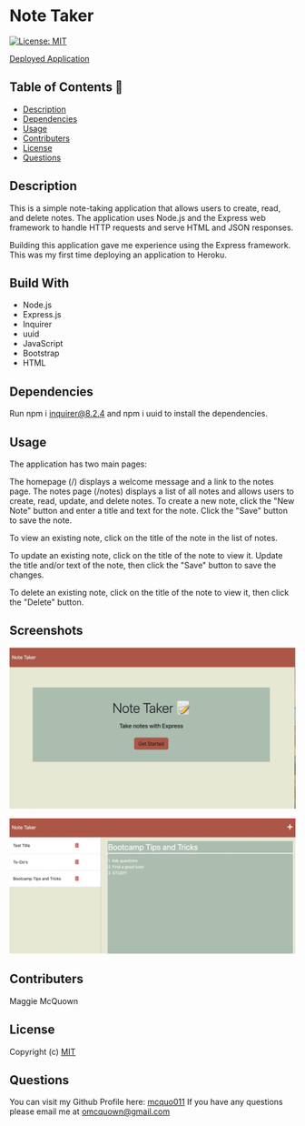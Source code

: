 # Note Taker
  [![License: MIT](https://img.shields.io/badge/License-MIT-yellow.svg)](https://opensource.org/licenses/MIT)

  [Deployed Application](https://note-taker-mm.herokuapp.com/)

 ## Table of Contents 📑

  * [Description](#description)
  * [Dependencies](#dependencies)
  * [Usage](#usage)
  * [Contributers](#contributers)
  * [License](#license)
  * [Questions](#questions)

  ## Description 
 
 This is a simple note-taking application that allows users to create, read, and delete notes. The application uses Node.js and the Express web framework to handle HTTP requests and serve HTML and JSON responses. 

 Building this application gave me experience using the Express framework. This was my first time deploying an application to Heroku. 

 ## Build With

 * Node.js 
 * Express.js 
 * Inquirer 
 * uuid
 * JavaScript
 * Bootstrap
 * HTML

  ## Dependencies  

  Run npm i inquirer@8.2.4 and npm i uuid to install the dependencies.

  ## Usage 

The application has two main pages:

The homepage (/) displays a welcome message and a link to the notes page.
The notes page (/notes) displays a list of all notes and allows users to create, read, update, and delete notes.
To create a new note, click the "New Note" button and enter a title and text for the note. Click the "Save" button to save the note.

To view an existing note, click on the title of the note in the list of notes.

To update an existing note, click on the title of the note to view it. Update the title and/or text of the note, then click the "Save" button to save the changes.

To delete an existing note, click on the title of the note to view it, then click the "Delete" button. 

  ## Screenshots  

  ![Alt text](./Develop/images/Screen%20Shot%202023-02-28%20at%201.19.57%20PM.png?raw=true "screenshot of welcome page")

  ![Alt text](./Develop/images/Screen%20Shot%202023-02-28%20at%201.21.20%20PM.png?raw=true "screenshot of notes")

  ## Contributers 

  Maggie McQuown

  ## License 
  
  Copyright (c)
  [MIT](https://opensource.org/licenses/MIT)

  ## Questions 

  You can visit my Github Profile here: [mcquo011](https://github.com/mcquo011/) 
  If you have any questions please email me at omcquown@gmail.com